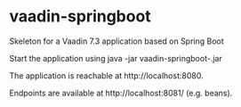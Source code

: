 vaadin-springboot
=================

Skeleton for a Vaadin 7.3 application based on Spring Boot

Start the application using java -jar vaadin-springboot-<VERSION>.jar

The application is reachable at http://localhost:8080.

Endpoints are available at http://localhost:8081/<ENDPOINT> (e.g. beans).

